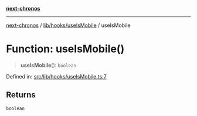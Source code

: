 [**next-chronos**](../../../../README.md)

***

[next-chronos](../../../../README.md) / [lib/hooks/useIsMobile](../README.md) / useIsMobile

# Function: useIsMobile()

> **useIsMobile**(): `boolean`

Defined in: [src/lib/hooks/useIsMobile.ts:7](https://github.com/Bababum95/next-chronos/blob/41860730c8dd12c16699269e1eee86402c8d1a9f/src/lib/hooks/useIsMobile.ts#L7)

## Returns

`boolean`
